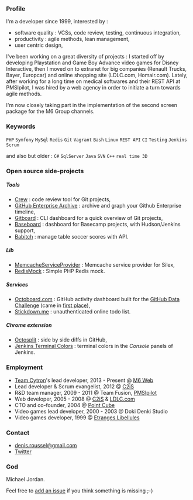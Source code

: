 ### Profile

I'm a developer since 1999, interested by :

* software quality : VCSs, code review, testing, continuous integration,
* productivity : agile methods, lean management,
* user centric design,

I've been working on a great diversity of projects : I started off by developing Playstation and Game Boy Advance video games for Disney Interactive, then I moved on to extranet for big companies (Renault Trucks, Bayer, Europcar) and online shopping site (LDLC.com, Homair.com). Lately, after working for a long time on medical softwares and their REST API at PMSIpilot, I was hired by a web agency in order to initiate a turn towards agile methods.

I'm now closely taking part in the implementation of the second screen package for the M6 Group channels.

### Keywords

`PHP` `Symfony` `MySql` `Redis` `Git` `Vagrant` `Bash` `Linux` `REST API` `CI` `Testing` `Jenkins` `Scrum`

and also but older : `C#` `SqlServer` `Java` `SVN` `C++` `real time 3D`

### Open source side-projects

##### Tools

* [Crew](http://crew-cr.github.io/Crew) : code review tool for Git projects,
* [GitHub Enterprise Archive](http://ghearchive.org/) : archive and graph your Github Enterprise timeline,
* [Gitboard](http://kuikui.github.com/Gitboard) : CLI dashboard for a quick overview of Git projects,
* [Baseboard](http://kuikui.github.com/Baseboard) : dashboard for Basecamp projects, with Hudson/Jenkins support,
* [Babitch](https://github.com/M6Web/Babitch) : manage table soccer scores with API.

##### Lib

* [MemcacheServiceProvider](https://github.com/KuiKui/MemcacheServiceProvider) : Memcache service provider for Silex,
* [RedisMock](https://github.com/M6Web/RedisMock) : Simple PHP Redis mock.

##### Services

* [Octoboard.com](http://octoboard.com) : GitHub activity dashboard built for the [GitHub Data Challenge](https://github.com/blog/1118-the-github-data-challenge) (came in [first place](https://github.com/blog/1162-github-data-challenge-winners)),
* [Stickdown.me](http://stickdown.me) : unauthenticated online todo list.

##### Chrome extension

* [Octosplit](https://chrome.google.com/webstore/detail/mnkacicafjlllhcedhhphhpapmdgjfbb) : side by side diffs in GitHub,
* [Jenkins Terminal Colors](https://chrome.google.com/webstore/detail/jenkins-terminal-colors/njhooapdhhjehkemlbobcdenmdbiooml) : terminal colors in the *Console* panels of Jenkins.

### Employment

* [Team Cytron](http://cytron.fr/)'s lead developer, 2013 - Present @ [M6 Web](http://www.groupem6.fr/le-groupe/activites/diversifications/m6-web.html)
* Lead developer & Scrum evangelist, 2012 @ [C2iS](http://www.c2is.fr)
* R&D team manager, 2009 - 2011 @ Team Fusion, [PMSIpilot](http://www.pmsipilot.com)
* Web developer, 2005 - 2008 @ [C2iS](http://www.c2is.fr) & [LDLC.com](http://www.ldlc.com)
* CTO and co-founder, 2004 @ [Point Cube](http://www.pointcube.fr)
* Video games lead developer, 2000 - 2003 @ Doki Denki Studio
* Video games developer, 1999 @ [Etranges Libellules](http://www.etranges-libellules.fr/)

### Contact

* denis.roussel@gmail.com
* [Twitter](https://twitter.com/dondouny)

### God

Michael Jordan.

Feel free to [add an issue](https://github.com/KuiKui/Profile/issues) if you think something is missing ;-)
